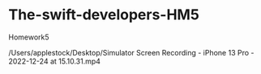 # The-swift-developers-HM5
Homework5



/Users/applestock/Desktop/Simulator Screen Recording - iPhone 13 Pro - 2022-12-24 at 15.10.31.mp4
